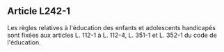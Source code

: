 ## Article L242-1

Les règles relatives à l'éducation des enfants et adolescents handicapés sont fixées aux articles L. 112-1 à L.
112-4, L. 351-1 et L. 352-1 du code de l'éducation.

